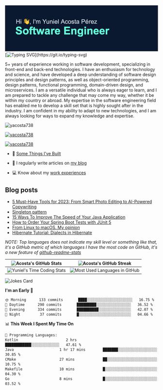 [![MasterHead](assets/github-banner.png)](https://github.com/yacosta738)
[![Typing SVG](https://readme-typing-svg.herokuapp.com?font=Fira+Code&pause=1000&color=64FFDA&width=435&lines=If+I+cannot+do+great+things%2C;+I+can+do+small+things+in+a+great+way.)](https://git.io/typing-svg)

5+ years of experience working in software development, specializing in front-end and back-end technologies. I have an enthusiasm for technology and science, and have developed a deep understanding of software design principles and design patterns, as well as object-oriented programming, design patterns, functional programming, domain-driven design, and microservices. I am a versatile individual who is always eager to learn, and I am prepared to tackle any challenge that may come my way, whether it be within my country or abroad. My expertise in the software engineering field has enabled me to develop a skill set that is highly sought after in the industry. I am confident in my ability to adapt to new technologies, and I am always looking for ways to expand my knowledge and expertise.

<p style="text-align: left;"> <img src="https://komarev.com/ghpvc/?username=yacosta738&label=Profile%20views&color=64ffda&style=plastic&label=PROFILE+VIEWS" alt="yacosta738" /> </p>

<p style="text-align: left;"> <a href="https://github.com/ryo-ma/github-profile-trophy"><img src="https://github-profile-trophy.vercel.app/?username=yacosta738" alt="yacosta738" /></a> </p>

<p style="text-align: left;"> <a href="https://twitter.com/yacosta738" target="blank"><img src="https://img.shields.io/twitter/follow/yacosta738?logo=twitter&style=for-the-badge" alt="yacosta738" /></a> </p>


- :satellite: [Some Things I’ve Built](https://www.yunielacosta.com/#projects)

- :memo: I regularly write articles on [my blog](https://www.yunielacosta.com/blog)

- :computer: Know about my [work experiences](https://www.yunielacosta.com/#jobs)

## Blog posts

<!-- BLOG-POST-LIST:START -->
- [5 Must-Have Tools for 2023: From Smart Photo Editing to AI-Powered Copywriting](https://yunielacosta.com/blog/5-must-have-tools-for-2023-from-smart-photo-editing-to-ai-powered-copywriting/)
- [Singleton pattern](https://yunielacosta.com/blog/singleton-pattern/)
- [15 Ways To Improve The Speed of Your Java Application](https://yunielacosta.com/blog/15-ways-to-improve-the-speed-of-your-java-application/)
- [How to Order Your Spring Boot Tests with JUnit 5](https://yunielacosta.com/blog/how-to-order-your-spring-boot-tests-with-junit-5/)
- [From Linux to macOS. My opinion](https://yunielacosta.com/blog/from-linux-to-macos-my-opinion/)
- [Hibernate Tutorial: Dialects in Hibernate](https://yunielacosta.com/blog/hibernate-tutorial-dialects-in-hibernate/)
<!-- BLOG-POST-LIST:END -->

*NOTE: Top languages does not indicate my skill level or something like that, it's a GitHub metric of which languages I
have the most code on GitHub, it's a new feature
of [github-readme-stats](https://github.com/yacosta738/github-readme-stats)*


| ![Acosta's GitHub Stats](https://github-stats-profile.vercel.app/api?username=yacosta738&show_icons=true&locale=en&theme=vue-dark)                                                                | ![Acosta's GitHub Streak](https://github-readme-streak-stats.herokuapp.com/?user=yacosta738&theme=vue-dark)                                                         |
|---------------------------------------------------------------------------------------------------------------------------------------------------------------------------------------------------|---------------------------------------------------------------------------------------------------------------------------------------------------------------------|
| ![Yuniel's Time Coding Stats](https://github-readme-stats-taupe-two.vercel.app/api/wakatime?username=yacosta738&hide_title=true&hide_border=true&langs_count=10&bg_color=00000000&text_color=777) | ![Most Used Languages in GitHub](https://github-stats-profile.vercel.app/api/top-langs?username=yacosta738&show_icons=true&locale=en&langs_count=10&theme=vue-dark) |

![Jokes Card](https://readme-jokes.vercel.app/api?theme=vue-dark)

<!--START_SECTION:waka-->
**I'm an Early 🐤**

```text
🌞 Morning      133 commits       ████░░░░░░░░░░░░░░░░░░░░░   16.75 % 
🌆 Daytime      290 commits       █████████░░░░░░░░░░░░░░░░   36.52 % 
🌃 Evening      334 commits       ██████████░░░░░░░░░░░░░░░   42.07 % 
🌙 Night         37 commits       █░░░░░░░░░░░░░░░░░░░░░░░░   04.66 % 

```


📊 **This Week I Spent My Time On**

```text
💬 Programming Languages: 
Kotlin                      2 hrs               ████████████░░░░░░░░░░░░░   47.61 % 
Java                     1 hr 17 mins        ███████░░░░░░░░░░░░░░░░░░   30.85 % 
CMake                    27 mins             ██░░░░░░░░░░░░░░░░░░░░░░░   10.75 % 
Makefile                 10 mins             █░░░░░░░░░░░░░░░░░░░░░░░░   04.30 % 
Go                       8 mins              █░░░░░░░░░░░░░░░░░░░░░░░░   03.52 % 

```


<!--END_SECTION:waka-->
